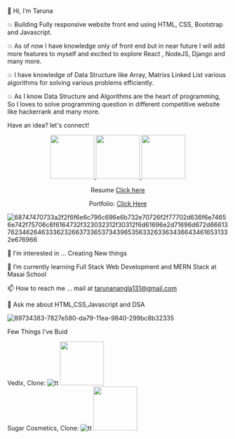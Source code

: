 👋 Hi, I’m Taruna

 
 💥 Building Fully responsive website front end using HTML, CSS, Bootstrap and Javascript.
 
 💥 As of now I have knowledge only of front end but in near future I will add more features to myself and excited to explore React , NodeJS, Django and many more.
 
 💥 I have knowledge of Data Structure like Array, Matrixs Linked List various algorithms for solving various problems efficiently.
 
 💥 As I know Data Structure and Algorithms are the heart of programming, So I loves to solve programming question in different competitive website like hackerrank and many more.
       
Have an idea?
let's connect!
<center>
<a href="https://www.linkedin.com/in/taruna-nangla-463a6a195/">
<img width="100px" src="https://img.shields.io/badge/-%2312100E.svg?&logo=linkedin&logoColor=white" />
</a>



<a href="https://medium.com/@tarunanangla131">
<img  width="100px" src="https://img.shields.io/badge/-%2312100E.svg?&logo=medium&logoColor=white" />
</a>



<a href="https://github.com/tarunaNangla">
<img  width="100px" src="https://img.shields.io/badge/-%2312100E.svg?&logo=github&logoColor=white" />
</a>
 
 Resume 
<a href="https://drive.google.com/file/d/1IGq3guE5WTNbR5Dcc0_neATVDO9RR5by/view?usp=sharing">Click here</a>

Portfolio: 
<a href="https://taruna.netlify.app/"> Click Here</a>



</center>

![68747470733a2f2f6f6e6c796c696e6b732e70726f2f77702d636f6e74656e742f75706c6f6164732f323032312f30312f6d61696e2d71696d672d66613762346264633362326637336537343965356332633634366434616531332e676966](https://user-images.githubusercontent.com/99668292/163003485-277d81f8-948e-40a8-b89f-5ff01ae483c0.gif)


👀 I’m interested in ... Creating New things

🌱 I’m currently learning Full Stack Web Development and MERN Stack at Masai School

📫 How to reach me ... mail at tarunanangla131@gmail.com

💬 Ask me about HTML,CSS,Javascript and DSA

![89734383-7827e580-da79-11ea-9840-299bc8b32335](https://user-images.githubusercontent.com/99668292/163000603-d1c4922b-c36c-49c0-9abd-90dddcbf08a5.jpg)


Few Things I've Buid
<div display:"flex">
 <div>
 Vedix, Clone:
  

  <img src="https://encrypted-tbn0.gstatic.com/images?q=tbn:ANd9GcS5c91sbNhMYE5uBP6Kwq8XgK-S2utR2I-_Qw&usqp=CAU" alt="tt" />
        <a href="https://harmonious-florentine-0b7b40.netlify.app/">
           <img width="100px" src="https://img.shields.io/badge/-Clone-website-black" />
        </a>
 </div>

<div>
  Sugar Cosmetics, Clone:
 

   <img src="https://encrypted-tbn0.gstatic.com/images?q=tbn:ANd9GcSxkw9D6yQfR_eLMKqgJH2N5qQMwlI-GsdTMA&usqp=CAU" alt="tt" />
        <a href="https://621b75a70877afa17c5e0be8--sleepy-goldwasser-74018a.netlify.app/home.html">
           <img  width="100px" src="https://img.shields.io/badge/-Clone-website-black" />
        </a>
 
 </div>

 </div>

 
  
 
 
 

 
 
    
  



               
                  
